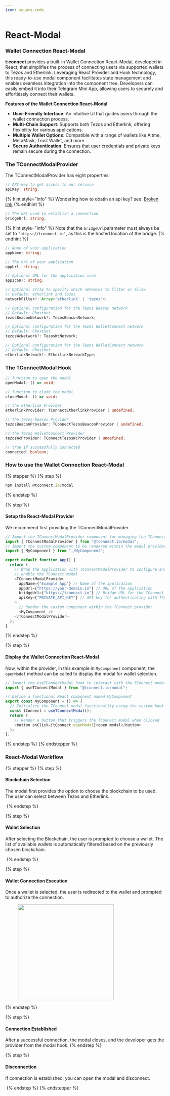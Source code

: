 ```yaml
---
icon: square-code
---
```


# React-Modal

### Wallet Connection React-Modal

**t:connect** provides a built-in Wallet Connection React-Modal, developed in React, that simplifies the process of connecting users via supported wallets to Tezos and Etherlink. Leveraging React Provider and Hook technology, this ready-to-use modal component facilitates state management and enables seamless integration into the component tree. Developers can easily embed it into their Telegram Mini App, allowing users to securely and effortlessly connect their wallets.

**Features of the Wallet Connection React-Modal**

* **User-Friendly Interface**: An intuitive UI that guides users through the wallet connection process.
* **Multi-Chain Support**: Supports both Tezos and Etherlink, offering flexibility for various applications.
* **Multiple Wallet Options**: Compatible with a range of wallets like Altme, MetaMask, Trust Wallet, and more.
* **Secure Authentication**: Ensures that user credentials and private keys remain secure during the connection.

### The TConnectModalProvider

The TConnectModalProvider has eight properties:

```typescript
// API-key to get access to our service
apiKey: string; 
```

{% hint style="info" %}
Wondering how to obatin an api key? see: [Broken link](broken-reference "mention")
{% endhint %}

```typescript
// The URL used to establish a connection
bridgeUrl: string;
```

{% hint style="info" %}
Note that the `bridgeUrl`parameter must always be set to `"https://tconnect.io"`, as this is the hosted location of the bridge.
{% endhint %}

```typescript
// Name of your application
appName: string;
```

```typescript
// The Url of your application
appUrl: string;
```

```typescript
// Optional URL for the application icon
appIcon?: string;
```

```typescript
// Optional array to specify which networks to filter or allow
// Default: etherlink and tezos 
networkFilter?: Array<'etherlink' | 'tezos'>;
```

```typescript
// Optional configuration for the Tezos Beacon network
// Default: Ghostnet
tezosBeaconNetwork?: TezosBeaconNetwork;
```

```typescript
// Optional configuration for the Tezos WalletConnect network
// Default: Ghostnet
tezosWcNetwork?: TezosWcNetwork;
```

```typescript
// Optional configuration for the Tezos WalletConnect network
// Default: Ghostnet
etherlinkNetwork?: EtherlinkNetworkType;
```

### The TConnectModal Hook

```typescript
// function to open the modal
openModal: () => void;

// function to clode the modal
closeModal: () => void;

// the etherlink Provider
etherlinkProvider: TConnectEtherlinkProvider | undefined;

// the tezos-beacon Provider
tezosBeaconProvider: TConnectTezosBeaconProvider | undefined;

// the Tezos WalletConnect Provider
tezosWcProvider: TConnectTezosWcProvider | undefined;

// true if successfully connected
connected: boolean;
```

### How to use the Wallet Connection React-Modal

{% stepper %}
{% step %}
```typescript
npm install @tconnect.io/modal
```
{% endstep %}

{% step %}
#### Setup the React-Modal Provider

We recommend first providing the TConnectModalProvider.

```typescript
// Import the TConnectModalProvider component for managing the TConnect modal
import { TConnectModalProvider } from "@tconnect.io/modal";
// Import the custom component to be rendered within the modal provider
import { MyComponent } from "./MyComponent";

export default function App() {
  return (
    // Wrap the application with TConnectModalProvider to configure and
    // enable the TConnect modal
    <TConnectModalProvider
      appName={"Example App"} // Name of the application
      appUrl={"https://your-domain.io"} // URL of the application
      bridgeUrl={"https://tconnect.io"} // Bridge URL for the TConnect service
      apiKey={"PRIVATE_API_KEY"} // API key for authenticating with TConnect
    >
      // Render the custom component within the TConnect provider
      <MyComponent />
    </TConnectModalProvider>
  );
}
```
{% endstep %}

{% step %}
#### Display the Wallet Connection React-Modal

Now, within the provider, in this example in `MyComponent` component, the `openModal` method can be called to display the modal for wallet selection.

```typescript
// Import the useTConnectModal hook to interact with the TConnect modal
import { useTConnectModal } from "@tconnect.io/modal";

// Define a functional React component named MyComponent
export const MyComponent = () => {
  // Initialize the TConnect modal functionality using the custom hook
  const tConnect = useTConnectModal();
  return (
    // Render a button that triggers the TConnect modal when clicked
    <button onClick={tConnect.openModal}>open modal</button>
  );
};
```
{% endstep %}
{% endstepper %}

### React-Modal Workflow

{% stepper %}
{% step %}
#### Blockchain  Selection

The modal first provides the option to choose the blockchain  to be used. The user can select between Tezos and Etherlink.

<img src="../../.gitbook/assets/f955b3ad-9c58-48ad-a3ad-f9d61b34f2bf.png" alt="" data-size="original">
{% endstep %}

{% step %}
#### Wallet Selection

After selecting the Blockchain, the user is prompted to choose a wallet. The list of available wallets is automatically filtered based on the previously chosen blockchain.

<img src="../../.gitbook/assets/ea3c818a-1cde-44bc-b36c-d5cf367f0d8d.png" alt="" data-size="original">
{% endstep %}

{% step %}
#### Wallet Connection Execution

Once a wallet is selected, the user is redirected to the wallet and prompted to authorize the connection.

<div align="left"><figure><img src="../../.gitbook/assets/Screenshot 2024-12-19 at 09.51.26.png" alt="" width="303"><figcaption></figcaption></figure></div>
{% endstep %}

{% step %}
#### Connection Established

After a successful connection, the modal closes, and the developer gets the provider from the modal hook.&#x20;
{% endstep %}

{% step %}
#### Disconnection

If connection is established, you can open the modal and disconnect.&#x20;

<img src="../../.gitbook/assets/f8a6b31c-c65c-4076-866f-b0e902af3e4b.png" alt="" data-size="original">
{% endstep %}
{% endstepper %}
